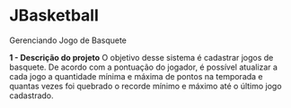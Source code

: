 # JBasketball
 Gerenciando Jogo de Basquete

**1 - Descrição do projeto**
O objetivo desse sistema é cadastrar jogos de basquete. De acordo com a pontuação do jogador, é possível atualizar a cada jogo a quantidade mínima e máxima de pontos na temporada e quantas vezes foi quebrado o recorde mínimo e máximo até o último jogo cadastrado.